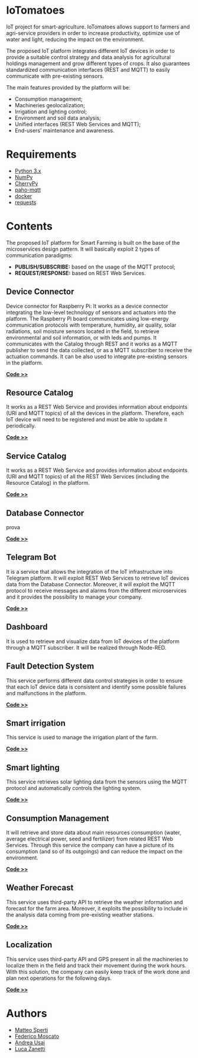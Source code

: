 # IoTomatoes

IoT project for smart-agriculture.
IoTomatoes allows support to farmers and agri-service providers in order to increase productivity, optimize use of water and light, reducing the impact on the environment.

The proposed IoT platform integrates different IoT devices in order to provide a suitable control strategy and data analysis for agricultural holdings management and grow different types of crops. It also guarantees standardized communication interfaces (REST and MQTT) to easily communicate with pre-existing sensors.

The main features provided by the platform will be:
- Consumption management;
- Machineries geolocalization;
- Irrigation and lighting control;
- Environment and soil data analysis;
- Unified interfaces (REST Web Services and MQTT);
- End-users’ maintenance and awareness.

# Requirements

- [Python 3.x](https://www.python.org/)
- [NumPy](https://numpy.org/)
- [CherryPy](https://cherrypy.dev/)
- [paho-mqtt](https://www.eclipse.org/paho/index.php?page=clients/python/index.php)
- [docker](https://www.docker.com/)
- [requests](https://requests.readthedocs.io/en/latest/#)

# Contents

The proposed IoT platform for Smart Farming is built on the base of the microservices design pattern. It will basically exploit 2 types of communication paradigms:
- **PUBLISH/SUBSCRIBE:** based on the usage of the MQTT protocol;
- **REQUEST/RESPONSE:** based on REST Web Services.

## Device Connector
Device connector for Raspberry Pi: It works as a device connector integrating the low-level technology of sensors  and actuators into the platform. The Raspberry Pi board communicates using low-energy communication protocols with temperature, humidity, air quality, solar radiations, soil moisture sensors located in the field, to retrieve environmental and soil information, or with leds and pumps. It communicates with the Catalog through REST and it works as a MQTT publisher to send the data collected, or as a MQTT subscriber to receive the actuation commands. It can be also used to integrate pre-existing sensors in the platform.

**[Code >>](./Sensors/)**  

## Resource Catalog
It works as a REST Web Service and provides information about endpoints (URI and MQTT topics) of all the devices in the platform. Therefore, each IoT device will need to be registered and must be able to update it periodically.

**[Code >>](./ResourceCatalog/)**  

## Service Catalog
It works as a REST Web Service and provides information about endpoints (URI and MQTT topics) of all the REST Web Services (including the Resource Catalog) in the platform. 

**[Code >>](./ServiceCatalog/)**  

## Database Connector
prova

**[Code >>](./Connector/)**  

## Telegram Bot
It is a service that allows the integration of the IoT infrastructure into Telegram platform. It will exploit REST Web Services to retrieve IoT devices data from the Database Connector. Moreover, it will exploit the MQTT protocol to receive messages and alarms from the different microservices and it provides the possibility to manage your company.

**[Code >>](./TelegramBot/)**  

## Dashboard
It is used to retrieve and visualize data from IoT devices of the platform through a MQTT subscriber. It will be realized through Node-RED.

## Fault Detection System 
This service performs different data control strategies in order to ensure that each IoT device data is consistent and identify some possible failures and malfunctions in the platform.

**[Code >>](./FaultDetectionService/)**  

## Smart irrigation
This service is used to manage the irrigation plant of the farm.

**[Code >>](./SmartIrrigation/)**  

## Smart lighting
This service retrieves solar lighting data from the sensors using the MQTT protocol and automatically controls the lighting system.

**[Code >>](./SmartLighting/)**  

## Consumption Management
It will retrieve and store data about main resources consumption (water, average electrical power, seed and fertilizer) from related REST Web Services. Through this service the company can have a picture of its consumption (and so of its outgoings) and can reduce the impact on the environment.

**[Code >>](./ConsumptionManager/)**  

## Weather Forecast
This service uses third-party API to retrieve the weather information and forecast for the farm area. Moreover, it exploits the possibility to include in the analysis data coming from pre-existing weather stations.

**[Code >>](./WeatherForecast/)**  

## Localization
This service uses third-party API and GPS present in all the machineries to localize them in the field and track their movement during the work hours. With this solution, the company can easily keep track of the work done and plan next operations for the following days.

**[Code >>](./Localization/)**  

# Authors

- [Matteo Sperti](https://github.com/Matteo-Sperti)
- [Federico Moscato](https://github.com/JMFede)
- [Andrea Usai](https://github.com/Andrechief98)
- [Luca Zanetti](https://github.com/lucazanett)

